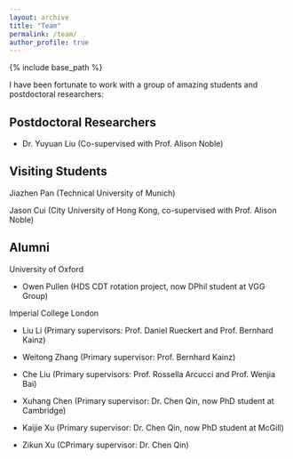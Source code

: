 ```yaml
---
layout: archive
title: "Team"
permalink: /team/
author_profile: true
---
```


{% include base_path %}

I have been fortunate to work with a group of amazing students and postdoctoral researchers:

Postdoctoral Researchers
---

- Dr. Yuyuan Liu (Co-supervised with Prof. Alison Noble)

Visiting Students
---

Jiazhen Pan (Technical University of Munich)

Jason Cui (City University of Hong Kong, co-supervised with Prof. Alison Noble)


Alumni
---

University of Oxford

- Owen Pullen (HDS CDT rotation project, now DPhil student at VGG Group) 

Imperial College London

- Liu Li (Primary supervisors: Prof. Daniel Rueckert and Prof. Bernhard Kainz)

- Weitong Zhang (Primary supervisor: Prof. Bernhard Kainz)

- Che Liu (Primary supervisors: Prof. Rossella Arcucci and Prof. Wenjia Bai)

- Xuhang Chen (Primary supervisor: Dr. Chen Qin, now PhD student at Cambridge)

- Kaijie Xu (Primary supervisor: Dr. Chen Qin, now PhD student at McGill)

- Zikun Xu (CPrimary supervisor: Dr. Chen Qin)




<br />
